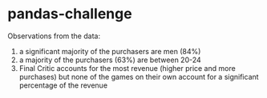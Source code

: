 # pandas-challenge
Observations from the data:

1) a significant majority of the purchasers are men (84%)
2) a majority of the purchasers (63%) are between 20-24
3) Final Critic accounts for the most revenue (higher price and more purchases) but none of the games on their own account for a significant percentage of the revenue
